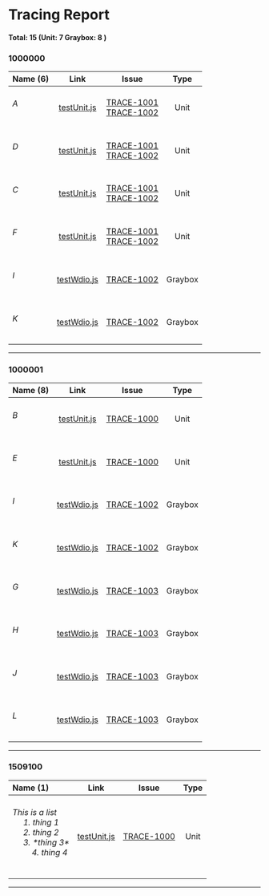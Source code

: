 # Tracing Report 
#### Total: 15 (Unit: 7 Graybox: 8 )


### 1000000

| Name (6) | Link | &nbsp;&nbsp;&nbsp;&nbsp;&nbsp;&nbsp;&nbsp;Issue&nbsp;&nbsp;&nbsp;&nbsp;&nbsp;&nbsp;&nbsp; | Type |
| :--- | :---: | :---: | :---: |
| <h6>A</h6> | [testUnit.js](../demos/testUnit.js#L3) | [TRACE-1001](https://jira2.cerner.com/browse/TRACE-1001)<br/>[TRACE-1002](https://jira2.cerner.com/browse/TRACE-1002) | Unit |
| <h6>D</h6> | [testUnit.js](../demos/testUnit.js#L3) | [TRACE-1001](https://jira2.cerner.com/browse/TRACE-1001)<br/>[TRACE-1002](https://jira2.cerner.com/browse/TRACE-1002) | Unit |
| <h6>C</h6> | [testUnit.js](../demos/testUnit.js#L3) | [TRACE-1001](https://jira2.cerner.com/browse/TRACE-1001)<br/>[TRACE-1002](https://jira2.cerner.com/browse/TRACE-1002) | Unit |
| <h6>F</h6> | [testUnit.js](../demos/testUnit.js#L3) | [TRACE-1001](https://jira2.cerner.com/browse/TRACE-1001)<br/>[TRACE-1002](https://jira2.cerner.com/browse/TRACE-1002) | Unit |
| <h6>I</h6> | [testWdio.js](../demos/testWdio.js#L18) | [TRACE-1002](https://jira2.cerner.com/browse/TRACE-1002) | Graybox |
| <h6>K</h6> | [testWdio.js](../demos/testWdio.js#L18) | [TRACE-1002](https://jira2.cerner.com/browse/TRACE-1002) | Graybox |

<hr/>

### 1000001

| Name (8) | Link | &nbsp;&nbsp;&nbsp;&nbsp;&nbsp;&nbsp;&nbsp;Issue&nbsp;&nbsp;&nbsp;&nbsp;&nbsp;&nbsp;&nbsp; | Type |
| :--- | :---: | :---: | :---: |
| <h6>B</h6> | [testUnit.js](../demos/testUnit.js#L15) | [TRACE-1000](https://jira2.cerner.com/browse/TRACE-1000) | Unit |
| <h6>E</h6> | [testUnit.js](../demos/testUnit.js#L15) | [TRACE-1000](https://jira2.cerner.com/browse/TRACE-1000) | Unit |
| <h6>I</h6> | [testWdio.js](../demos/testWdio.js#L3) | [TRACE-1002](https://jira2.cerner.com/browse/TRACE-1002) | Graybox |
| <h6>K</h6> | [testWdio.js](../demos/testWdio.js#L3) | [TRACE-1002](https://jira2.cerner.com/browse/TRACE-1002) | Graybox |
| <h6>G</h6> | [testWdio.js](../demos/testWdio.js#L3) | [TRACE-1003](https://jira2.cerner.com/browse/TRACE-1003) | Graybox |
| <h6>H</h6> | [testWdio.js](../demos/testWdio.js#L3) | [TRACE-1003](https://jira2.cerner.com/browse/TRACE-1003) | Graybox |
| <h6>J</h6> | [testWdio.js](../demos/testWdio.js#L3) | [TRACE-1003](https://jira2.cerner.com/browse/TRACE-1003) | Graybox |
| <h6>L</h6> | [testWdio.js](../demos/testWdio.js#L3) | [TRACE-1003](https://jira2.cerner.com/browse/TRACE-1003) | Graybox |

<hr/>

### 1509100

| Name (1) | Link | &nbsp;&nbsp;&nbsp;&nbsp;&nbsp;&nbsp;&nbsp;Issue&nbsp;&nbsp;&nbsp;&nbsp;&nbsp;&nbsp;&nbsp; | Type |
| :--- | :---: | :---: | :---: |
| <h6>This is a list<br/>&nbsp;&nbsp;&nbsp;&nbsp; 1. thing 1<br/>&nbsp;&nbsp;&nbsp;&nbsp; 2. thing 2<br/>&nbsp;&nbsp;&nbsp;&nbsp; 3. \*thing 3\*<br/>&nbsp;&nbsp;&nbsp;&nbsp;&nbsp;&nbsp;&nbsp;&nbsp; 4. thing 4</h6> | [testUnit.js](../demos/testUnit.js#L15) | [TRACE-1000](https://jira2.cerner.com/browse/TRACE-1000) | Unit |

<hr/>